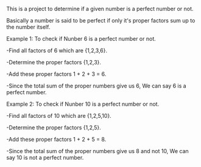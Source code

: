This is a project to determine if a given number
is a perfect number or not.

Basically a number is said to be perfect if only
it's proper factors sum up to the number itself.

Example 1:
To check if Nunber 6 is a perfect number or not.

-Find all factors of 6 which are {1,2,3,6}.

-Determine the proper factors {1,2,3}.

-Add these proper factors
1 + 2 + 3 = 6.

-Since the total sum of the proper numbers give 
us 6, We can say 6 is a perfect number.

Example 2:
To check if Nunber 10 is a perfect number or not.

-Find all factors of 10 which are {1,2,5,10}.

-Determine the proper factors {1,2,5}.

-Add these proper factors
1 + 2 + 5 = 8.

-Since the total sum of the proper numbers give
us 8 and not 10, We can say 10 is not a perfect number.

